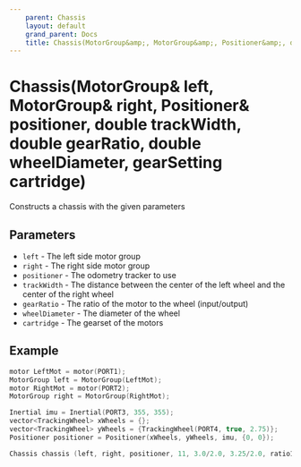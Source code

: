 ```yaml
---
    parent: Chassis
    layout: default
    grand_parent: Docs
    title: Chassis(MotorGroup&amp;, MotorGroup&amp;, Positioner&amp;, double, double, double, gearSetting)
---
```

# Chassis(MotorGroup&amp; left, MotorGroup&amp; right, Positioner&amp; positioner, double trackWidth, double gearRatio, double wheelDiameter, gearSetting cartridge)
Constructs a chassis with the given parameters

## Parameters
- `left` - The left side motor group
- `right` - The right side motor group
- `positioner` - The odometry tracker to use
- `trackWidth` - The distance between the center of the left wheel and the center of the right wheel
- `gearRatio` - The ratio of the motor to the wheel (input/output)
- `wheelDiameter` - The diameter of the wheel
- `cartridge` - The gearset of the motors

## Example
```cpp
motor LeftMot = motor(PORT1);
MotorGroup left = MotorGroup(LeftMot);
motor RightMot = motor(PORT2);
MotorGroup right = MotorGroup(RightMot);

Inertial imu = Inertial(PORT3, 355, 355);
vector<TrackingWheel> xWheels = {};
vector<TrackingWheel> yWheels = {TrackingWheel(PORT4, true, 2.75)};
Positioner positioner = Positioner(xWheels, yWheels, imu, {0, 0});

Chassis chassis (left, right, positioner, 11, 3.0/2.0, 3.25/2.0, ratio18_1);
```